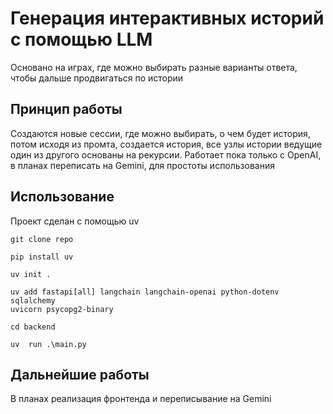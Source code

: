 # Генерация интерактивных историй с помощью LLM

Основано на играх, где можно выбирать разные варианты ответа, чтобы дальше продвигаться по истории

## Принцип работы

Создаются новые сессии, где можно выбирать, о чем будет история, потом исходя из промта, создается история, все узлы истории ведущие один из другого основаны на рекурсии.
Работает пока только с OpenAI, в планах переписать на Gemini, для простоты использования

## Использование
Проект сделан с помощью uv

```
git clone repo
```

```
pip install uv 
```

```
uv init .
```

```
uv add fastapi[all] langchain langchain-openai python-dotenv sqlalchemy 
uvicorn psycopg2-binary
```

```
cd backend
```

```
uv  run .\main.py
```
## Дальнейшие работы

В планах реализация фронтенда и переписывание на Gemini
    
